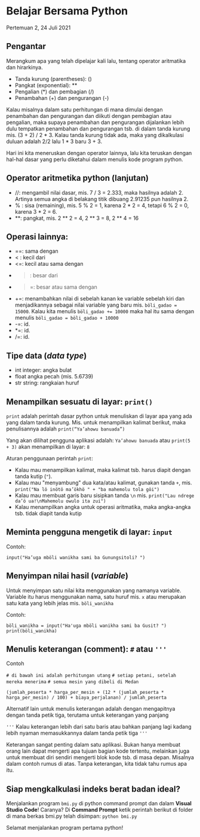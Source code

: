 # Belajar Bersama Python

Pertemuan 2, 24 Juli 2021


## Pengantar

Merangkum apa yang telah dipelajar kali lalu, tentang operator aritmatika dan hirarkinya.

- Tanda kurung (parentheses): ()
- Pangkat (exponential): **
- Pengalian (*) dan pembagian (/)
- Penambahan (+) dan pengurangan (-)

Kalau misalnya dalam satu perhitungan di mana dimulai dengan penambahan dan pengurangan dan diikuti dengan pembagian atau pengalian, maka supaya penambahan dan pengurangan dijalankan lebih dulu tempatkan penambahan dan pengurangan tsb. di dalam tanda kurung mis. (3 + 2) / 2 * 3. Kalau tanda kurung tidak ada, maka yang dikalkulasi duluan adalah 2/2 lalu 1 * 3 baru 3 + 3.

Hari ini kita meneruskan dengan operator lainnya, lalu kita teruskan dengan hal-hal dasar yang perlu diketahui dalam menulis kode program python.


## Operator aritmetika python (lanjutan)

- //: mengambil nilai dasar, mis. 7 / 3 = 2.333, maka hasilnya adalah 2. Artinya semua angka di belakang titik dibuang 2.91235 pun hasilnya 2.
- % : sisa (remaining), mis. 5 % 2 = 1, karena 2 * 2 = 4, tetapi 6 % 2 = 0, karena 3 * 2 = 6.
- **: pangkat, mis. 2 ** 2 = 4, 2 ** 3 = 8, 2 ** 4 = 16


## Operasi lainnya:

- ==: sama dengan
- < : kecil dari
- <=: kecil atau sama dengan
- > : besar dari
- >=: besar atau sama dengan
- +=: menambahkan nilai di sebelah kanan ke variable sebelah kiri dan menjadikannya sebagai nilai variable yang baru mis. `böli_gadao = 15000`. Kalau kita menulis `böli_gadao += 10000` maka hal itu sama dengan menulis `böli_gadao = böli_gadao + 10000`
- -=: id.
- *=: id.
- /=: id.


## Tipe data (_data type_)

- int	integer: angka bulat
- float	angka pecah (mis. 5.6739)
- str	string: rangkaian huruf


## Menampilkan sesuatu di layar: `print()`

`print` adalah perintah dasar python untuk menuliskan di layar apa yang ada yang dalam tanda kurung. Mis. untuk menampilkan kalimat berikut, maka penulisannya adalah `print(“Ya’ahowu banuada”)`

Yang akan dilihat pengguna aplikasi adalah: `Ya’ahowu banuada` atau `print(5 + 3)` akan menampilkan di layar: `8`

Aturan penggunaan perintah `print`:
- Kalau mau menampilkan kalimat, maka kalimat tsb. harus diapit dengan tanda kutip (`"`).
- Kalau mau "menyambung" dua kata/atau kalimat, gunakan tanda `+`, mis. `print("Na lö inötö ma’ökhö " + "ba mahemolu tola göi")`
- Kalau mau membuat garis baru sisipkan tanda `\n` mis. `print("Lau ndrege da’ö ua!\nMahemolu owulo ita zui")`
- Kalau menampilkan angka untuk operasi aritmatika, maka angka-angka tsb. tidak diapit tanda kutip


## Meminta pengguna mengetik di layar: `input`

Contoh:

`input("Ha’uga mböli wanikha sami ba Gunungsitoli? ")`


## Menyimpan nilai hasil (_variable_)

Untuk menyimpan satu nilai kita menggunakan yang namanya variable. Variable itu harus menggunakan nama, satu huruf mis. `x` atau merupakan satu kata yang lebih jelas mis. `böli_wanikha`

Contoh:

`böli_wanikha = input("Ha'uga mböli wanikha sami ba Gusit? ")`
`print(böli_wanikha)`


## Menulis keterangan (comment): `#` atau `'''`

Contoh

`# di bawah ini adalah perhitungan utang`
`# setiap petani, setelah mereka menerima`
`# semua mesin yang dibeli di Medan`

`(jumlah_peserta * harga_per_mesin + (12 * (jumlah_peserta * harga_per_mesin) / 100) + biaya_perjalanan) / jumlah_peserta`

Alternatif lain untuk menulis keterangan adalah dengan mengapitnya dengan tanda petik tiga, terutama untuk keterangan yang panjang

`'''`
Kalau keterangan lebih dari satu baris
atau bahkan panjang lagi
kadang lebih nyaman memasukkannya
dalam tanda petik tiga
`'''`

Keterangan sangat penting dalam satu aplikasi. Bukan hanya membuat orang lain dapat mengerti apa tujuan bagian kode tertentu, melainkan juga untuk membuat diri sendiri mengerti blok kode tsb. di masa depan. Misalnya dalam contoh rumus di atas. Tanpa keterangan, kita tidak tahu rumus apa itu.


## Siap mengkalkulasi indeks berat badan ideal?

Menjalankan program `bmi.py` di python command prompt dan dalam **Visual Studio Code**! Caranya? Di **Command Prompt** ketik perintah berikut di folder di mana berkas bmi.py telah disimpan: `python bmi.py`

Selamat menjalankan program pertama python!
